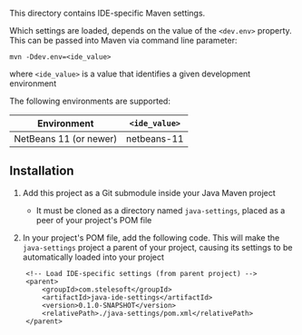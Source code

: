 This directory contains IDE-specific Maven settings.

Which settings are loaded, depends on the value of the ``<dev.env>`` property. This can be passed into Maven via command line parameter:

```
mvn -Ddev.env=<ide_value>
```
where ``<ide_value>`` is a value that identifies a given development environment

The following environments are supported:

| Environment            | ``<ide_value>`` |
| ---------------------- | --------------- |
| NetBeans 11 (or newer) | netbeans-11     |

## Installation

1) Add this project as a Git submodule inside your Java Maven project
    * It must be cloned as a directory named ``java-settings``, placed as a peer of your project's POM file

1) In your project's POM file, add the following code. This will make the ``java-settings`` project a parent of your project, causing its settings to be automatically loaded into your project
```
    <!-- Load IDE-specific settings (from parent project) -->
    <parent>
        <groupId>com.stelesoft</groupId>
        <artifactId>java-ide-settings</artifactId>
        <version>0.1.0-SNAPSHOT</version>
        <relativePath>./java-settings/pom.xml</relativePath>
    </parent>
```
